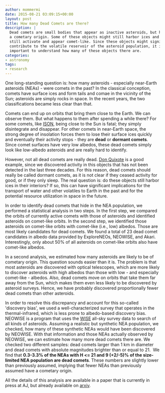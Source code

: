 ```yaml
---
author: mommermi
date: 2015-08-21 03:09:15+00:00
layout: post
title: How many Dead Comets are there?
description: |
  Dead comets are small bodies that appear as inactive asteroids, but have
  a cometary origin. Some of these objects might still harbor ices and can
  still activate and appear comet-like. Since these objects might signifcantly
  contribute to the volatile reservoir of the asteroid population, it is
  important to understand how many of these objects there are.
categories:
- astronomy
tags:
- research
---
```


One long-standing question is: how many asteroids - especially near-Earth asteroids (NEAs) - were comets in the past? In the classical conception, comets have surface ices and form tails and comae in the vicinity of the Sun; asteroids are simply rocks in space. In the recent years, the two classifications became less clear than that.

Comets can end up on orbits that bring them close to the Earth. We can observe them. But what happens to them after spending a while there? For some comets, like [ISON](https://en.wikipedia.org/wiki/Comet_ISON), being close to the Sun is fatal; they simply disintegrate and disappear. For other comets in near-Earth space, the strong degree of insolation forces them to lose their surface ices quickly and eventually their activity stops - they are **dead** or **dormant comets**. Since comet surfaces have very low albedos, these dead comets simply look like low-albedo asteroids and are really hard to identify.

However, not all dead comets are really dead. [Don Quixote](http://mommermi.github.io/astronomy/2014/10/19/detection-of-cometary-activity-in-neo-don-quixote.html) is a good example, since we discovered activity in this objects that has not been detected in the last three decades. For this reason, dead comets should really be called dormant comets, as it is not clear if they ceased activity for good, or if they only sleep. The real question is: do these objects still harbor ices in their interiors? If so, this can have significant implications for the transport of water and other volatiles to Earth in the past and for the potential resource utilization in space in the future.

In order to identify dead comets that hide in the NEA population, we performed a statistical analysis in two steps. In the first step, we compared the orbits of currently active comets with those of asteroids and identified asteroids on comet-like orbits. In the second step, we identified those asteroids on comet-like orbits with comet-like (i.e., low) albedos. Those are most likely candidates for dead comets. We found a total of 23 dead comet candidates in albedo data provided by ExploreNEOs, NEOWISE, and Akari. Interestingly, only about 50% of all asteroids on comet-like orbits also have comet-like albedos.

In a second analysis, we estimated how many asteroids are likely to be of cometary origin. This question sounds easier than it is. The problem is that most asteroids are discovered with optical telescopes, which are more likely to discover asteroids with high albedos than those with low - and especially comet-like - albedos. Also, dead comets move on orbits that take them far away from the Sun, which makes them even less likely to be discovered by asteroid surveys. Hence, we have probably discovered proportionally fewer dead comets than other asteroids.

In order to resolve this discrepancy and account for this so-called 'discovery bias', we used a well-characterized survey that operates in the thermal-infrared, which is less prone to albedo-based discovery bias. NEOWISE is a program that uses the [WISE](https://en.wikipedia.org/wiki/Wide-field_Infrared_Survey_Explorer) all-sky survey data to search of all kinds of asteroids. Assuming a realistic but synthetic NEA population, we checked, how many of these synthetic NEAs would have been discovered by NEOWISE. With that information and those NEAs actually observed by NEOWISE, we can estimate how many more dead comets there are. We checked two different samples: dead comets larger than 1 km in diameter and dead comets with absolute magnitudes brighter than or equal to 21.  We find that **0.3-3.3% of the NEAs with H <= 21 and 9 (+2/-5)% of the size-limited NEA population are dead comets**. These numbers are slightly lower than previously assumed, implying that fewer NEAs than previously assumed have a cometary origin.

All the details of this analysis are available in a paper that is currently in press at AJ, but already available on [arxiv](http://arxiv.org/abs/1508.04116).
